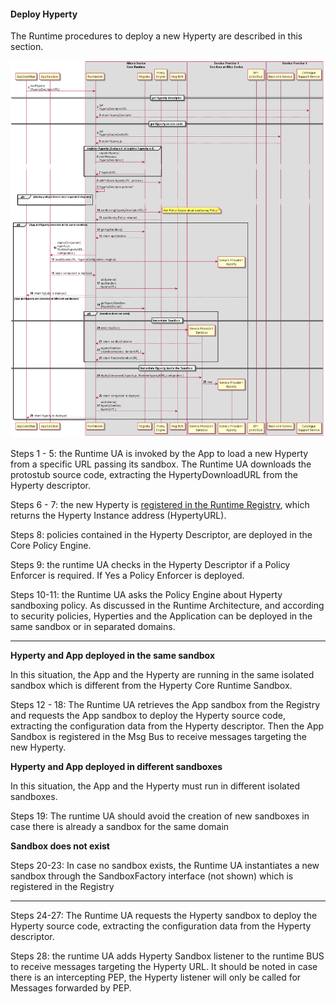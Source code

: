 #### Deploy Hyperty

The Runtime procedures to deploy a new Hyperty are described in this section.

![Figure @runtime-deploy-hyperty: Deploy Hyperty](deploy-hyperty.png)

Steps 1 - 5: the Runtime UA is invoked by the App to load a new Hyperty from a specific URL passing its sandbox. The Runtime UA downloads the protostub source code, extracting the HypertyDownloadURL from the Hyperty descriptor.

Steps 6 - 7: the new Hyperty is [registered in the Runtime Registry](register-hyperty.md), which returns the Hyperty Instance address (HypertyURL).

Steps 8: policies contained in the Hyperty Descriptor, are deployed in the Core Policy Engine.

Steps 9: the runtime UA checks in the Hyperty Descriptor if a Policy Enforcer is required. If Yes a Policy Enforcer is deployed.

Steps 10-11: the Runtime UA asks the Policy Engine about Hyperty sandboxing policy. As discussed in the Runtime Architecture, and according to security policies, Hyperties and the Application can be deployed in the same sandbox or in separated domains.

---

**Hyperty and App deployed in the same sandbox**

In this situation, the App and the Hyperty are running in the same isolated sandbox which is different from the Hyperty Core Runtime Sandbox.

Steps 12 - 18: The Runtime UA retrieves the App sandbox from the Registry and requests the App sandbox to deploy the Hyperty source code, extracting the configuration data from the Hyperty descriptor. Then the App Sandbox is registered in the Msg Bus to receive messages targeting the new Hyperty.

**Hyperty and App deployed in different sandboxes**

In this situation, the App and the Hyperty must run in different isolated sandboxes.

Steps 19: The runtime UA should avoid the creation of new sandboxes in case there is already a sandbox for the same domain

**Sandbox does not exist**

Steps 20-23: In case no sandbox exists, the Runtime UA instantiates a new sandbox through the SandboxFactory interface (not shown) which is registered in the Registry

---

Steps 24-27: The Runtime UA requests the Hyperty sandbox to deploy the Hyperty source code, extracting the configuration data from the Hyperty descriptor.

Steps 28: the runtime UA adds Hyperty Sandbox listener to the runtime BUS to receive messages targeting the Hyperty URL. It should be noted in case there is an intercepting PEP, the Hyperty listener will only be called for Messages forwarded by PEP.
